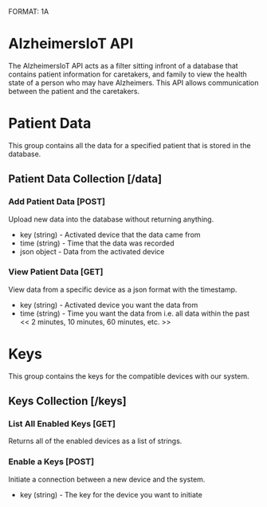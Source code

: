 FORMAT: 1A

# AlzheimersIoT API

The AlzheimersIoT API acts as a filter sitting infront of a database that contains patient information for caretakers, and family to view the health state of a person who may have Alzheimers. This API allows communication between the patient and the caretakers.

# Patient Data

This group contains all the data for a specified patient that is stored in the database.

## Patient Data Collection [/data]

### Add Patient Data [POST]

Upload new data into the database without returning anything.

+ key (string) - Activated device that the data came from
+ time (string) - Time that the data was recorded
+ json object - Data from the activated device

### View Patient Data [GET]

View data from a specific device as a json format with the timestamp.

+ key (string) - Activated device you want the data from
+ time (string) - Time you want the data from i.e. all data within the past << 2 minutes, 10 minutes, 60 minutes, etc. >>

# Keys

This group contains the keys for the compatible devices with our system.

## Keys Collection [/keys]

### List All Enabled Keys [GET]

Returns all of the enabled devices as a list of strings.

### Enable a Keys [POST]

Initiate a connection between a new device and the system.

+ key (string) - The key for the device you want to initiate

